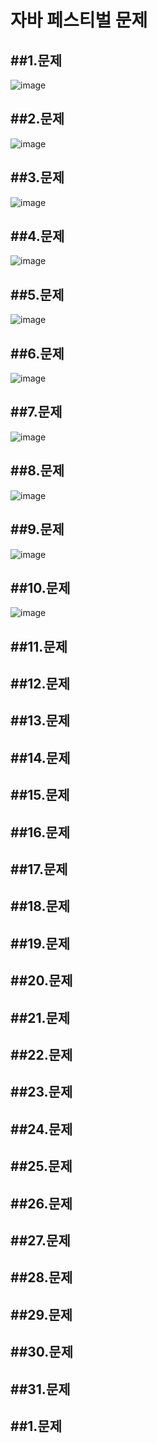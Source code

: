 # 자바 페스티벌 문제 

##1.문제
---------
![image](https://user-images.githubusercontent.com/57785267/104275510-50d0bb00-54e6-11eb-9c45-2b74b3bde03a.png)

##2.문제
---------
![image](https://user-images.githubusercontent.com/57785267/104276069-75796280-54e7-11eb-9561-a017931771fe.png)

##3.문제
---------
![image](https://user-images.githubusercontent.com/57785267/104276083-7c07da00-54e7-11eb-938e-654960bae929.png)

##4.문제
---------
![image](https://user-images.githubusercontent.com/57785267/104276097-84601500-54e7-11eb-97e6-2580b3a5360e.png)

##5.문제
---------
![image](https://user-images.githubusercontent.com/57785267/104276104-8924c900-54e7-11eb-9d87-8c1e63dbbe62.png)

##6.문제
---------
![image](https://user-images.githubusercontent.com/57785267/104276113-90e46d80-54e7-11eb-9ffc-92e9aae26330.png)

##7.문제
---------
![image](https://user-images.githubusercontent.com/57785267/104276120-9641b800-54e7-11eb-9234-b3899085020b.png)

##8.문제
---------
![image](https://user-images.githubusercontent.com/57785267/104276244-db65ea00-54e7-11eb-94a0-351c145dd45e.png)

##9.문제
---------
![image](https://user-images.githubusercontent.com/57785267/104276257-e15bcb00-54e7-11eb-831b-3f1d2ac49687.png)

##10.문제
---------
![image](https://user-images.githubusercontent.com/57785267/104276257-e15bcb00-54e7-11eb-831b-3f1d2ac49687.png)

##11.문제
---------

##12.문제
---------

##13.문제
---------

##14.문제
---------

##15.문제
---------

##16.문제
---------

##17.문제
---------

##18.문제
---------

##19.문제
---------

##20.문제
---------

##21.문제
---------

##22.문제
---------

##23.문제
---------

##24.문제
---------

##25.문제
---------

##26.문제
---------

##27.문제
---------

##28.문제
---------

##29.문제
---------

##30.문제
---------

##31.문제
---------

##1.문제
---------




